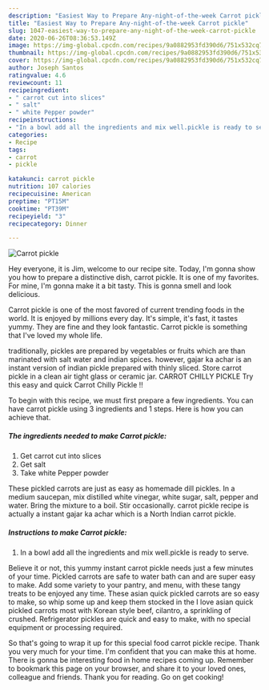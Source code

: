 ```yaml
---
description: "Easiest Way to Prepare Any-night-of-the-week Carrot pickle"
title: "Easiest Way to Prepare Any-night-of-the-week Carrot pickle"
slug: 1047-easiest-way-to-prepare-any-night-of-the-week-carrot-pickle
date: 2020-06-26T08:36:53.149Z
image: https://img-global.cpcdn.com/recipes/9a0882953fd390d6/751x532cq70/carrot-pickle-recipe-main-photo.jpg
thumbnail: https://img-global.cpcdn.com/recipes/9a0882953fd390d6/751x532cq70/carrot-pickle-recipe-main-photo.jpg
cover: https://img-global.cpcdn.com/recipes/9a0882953fd390d6/751x532cq70/carrot-pickle-recipe-main-photo.jpg
author: Joseph Santos
ratingvalue: 4.6
reviewcount: 11
recipeingredient:
- " carrot cut into slices"
- " salt"
- " white Pepper powder"
recipeinstructions:
- "In a bowl add all the ingredients and mix well.pickle is ready to serve."
categories:
- Recipe
tags:
- carrot
- pickle

katakunci: carrot pickle 
nutrition: 107 calories
recipecuisine: American
preptime: "PT15M"
cooktime: "PT39M"
recipeyield: "3"
recipecategory: Dinner

---
```



![Carrot pickle](https://img-global.cpcdn.com/recipes/9a0882953fd390d6/751x532cq70/carrot-pickle-recipe-main-photo.jpg)

Hey everyone, it is Jim, welcome to our recipe site. Today, I'm gonna show you how to prepare a distinctive dish, carrot pickle. It is one of my favorites. For mine, I'm gonna make it a bit tasty. This is gonna smell and look delicious.

Carrot pickle is one of the most favored of current trending foods in the world. It is enjoyed by millions every day. It's simple, it's fast, it tastes yummy. They are fine and they look fantastic. Carrot pickle is something that I've loved my whole life.

traditionally, pickles are prepared by vegetables or fruits which are than marinated with salt water and indian spices. however, gajar ka achar is an instant version of indian pickle prepared with thinly sliced. Store carrot pickle in a clean air tight glass or ceramic jar. CARROT CHILLY PICKLE Try this easy and quick Carrot Chilly Pickle !!


To begin with this recipe, we must first prepare a few ingredients. You can have carrot pickle using 3 ingredients and 1 steps. Here is how you can achieve that.

<!--inarticleads1-->

##### The ingredients needed to make Carrot pickle:

1. Get  carrot cut into slices
1. Get  salt
1. Take  white Pepper powder


These pickled carrots are just as easy as homemade dill pickles. In a medium saucepan, mix distilled white vinegar, white sugar, salt, pepper and water. Bring the mixture to a boil. Stir occasionally. carrot pickle recipe is actually a instant gajar ka achar which is a North Indian carrot pickle. 

<!--inarticleads2-->

##### Instructions to make Carrot pickle:

1. In a bowl add all the ingredients and mix well.pickle is ready to serve.


Believe it or not, this yummy instant carrot pickle needs just a few minutes of your time. Pickled carrots are safe to water bath can and are super easy to make. Add some variety to your pantry, and menu, with these tangy treats to be enjoyed any time. These asian quick pickled carrots are so easy to make, so whip some up and keep them stocked in the I love asian quick pickled carrots most with Korean style beef, cilantro, a sprinkling of crushed. Refrigerator pickles are quick and easy to make, with no special equipment or processing required. 

So that's going to wrap it up for this special food carrot pickle recipe. Thank you very much for your time. I'm confident that you can make this at home. There is gonna be interesting food in home recipes coming up. Remember to bookmark this page on your browser, and share it to your loved ones, colleague and friends. Thank you for reading. Go on get cooking!
